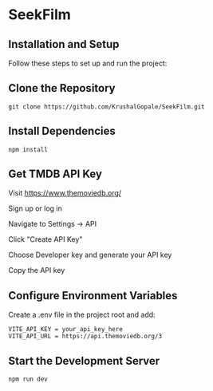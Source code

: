 # SeekFilm

## Installation and Setup

Follow these steps to set up and run the project:

## Clone the Repository

```
git clone https://github.com/KrushalGopale/SeekFilm.git
```

## Install Dependencies

`npm install`

## Get TMDB API Key

Visit https://www.themoviedb.org/

Sign up or log in

Navigate to Settings → API

Click "Create API Key"

Choose Developer key and generate your API key

Copy the API key

## Configure Environment Variables

Create a .env file in the project root and add:

```
VITE_API_KEY = your_api_key_here 
VITE_API_URL = https://api.themoviedb.org/3
```

## Start the Development Server

`npm run dev`